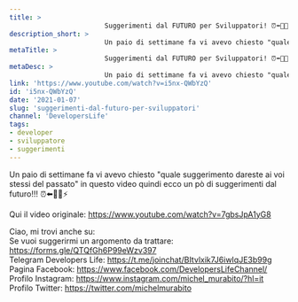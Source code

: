 ```yaml
---
title: > 
                        Suggerimenti dal FUTURO per Sviluppatori! ⏰⬅️🚗💨⚡️
description_short: > 
                        Un paio di settimane fa vi avevo chiesto "quale suggerimento dareste ai voi stessi del passato" in questo video quindi ecco un pò ...
metaTitle: > 
                        Suggerimenti dal FUTURO per Sviluppatori! ⏰⬅️🚗💨⚡️
metaDesc: > 
                        Un paio di settimane fa vi avevo chiesto "quale suggerimento dareste ai voi stessi del passato" in questo video quindi ecco un pò ...
link: 'https://www.youtube.com/watch?v=i5nx-QWbYzQ'
id: 'i5nx-QWbYzQ'
date: '2021-01-07'
slug: 'suggerimenti-dal-futuro-per-sviluppatori'
channel: 'DevelopersLife'
tags: 
- developer
- sviluppatore
- suggerimenti
---
```

Un paio di settimane fa vi avevo chiesto "quale suggerimento dareste ai voi stessi del passato" in questo video quindi ecco un pò di suggerimenti dal futuro!!! ⏰⬅️🚗💨⚡️  
  
Qui il video originale: https://www.youtube.com/watch?v=7gbsJpA1yG8  
  
Ciao, mi trovi anche su:  
Se vuoi suggerirmi un argomento da trattare: https://forms.gle/QTQfGh6P99eWzv397  
Telegram Developers Life: https://t.me/joinchat/BItvlxik7J6iwIqJE3b99g  
Pagina Facebook: https://www.facebook.com/DevelopersLifeChannel/  
Profilo Instagram: https://www.instagram.com/michel_murabito/?hl=it  
Profilo Twitter: https://twitter.com/michelmurabito